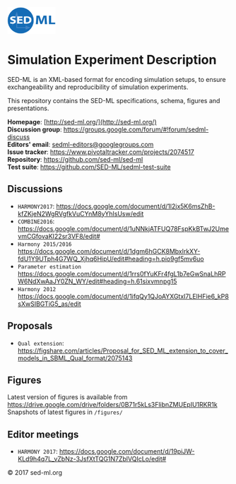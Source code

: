 <img alt="SED-ML logo" src="./figures/SEDML_logo.png" height="60" />

# Simulation Experiment Description
SED-ML is an XML-based format for encoding simulation setups, to ensure exchangeability and reproducibility of simulation experiments.

This repository contains the SED-ML specifications, schema, figures and presentations.

**Homepage**: [http://sed-ml.org/](http://sed-ml.org/)  
**Discussion group**: https://groups.google.com/forum/#!forum/sedml-discuss  
**Editors' email**: sedml-editors@googlegroups.com  
**Issue tracker**: https://www.pivotaltracker.com/projects/2074517  
**Repository**: https://github.com/sed-ml/sed-ml  
**Test suite**: https://github.com/SED-ML/sedml-test-suite 

## Discussions

* `HARMONY2017`: https://docs.google.com/document/d/1l2jx5K6msZhB-kfZKjeN2WgRVgfkVuCYnM8yYhIsUsw/edit
* `COMBINE2016`: https://docs.google.com/document/d/1uNNkjATFUQ78FspKkBTwJ2UmevmCGfovaKI22sr3VF8/edit#
* `Harmony 2015/2016`
https://docs.google.com/document/d/1dgm6hGCK8MbxlrkXY-fdU1Y9UTph4G7WQ_Xjhq6HipU/edit#heading=h.pio9gf5mv6uo
* `Parameter estimation`
https://docs.google.com/document/d/1rrs0fYuKFr4fgL1b7eGwSnaLhRPW6NdXwAaJY0ZN_WY/edit#heading=h.61sixvmnpg15
* `Harmony 2012` https://docs.google.com/document/d/1ifqQy1QJoAYXGtxI7LElHFie6_kP8sXwSIBGTiG5_as/edit

## Proposals
* `Qual extension`: https://figshare.com/articles/Proposal_for_SED_ML_extension_to_cover_models_in_SBML_Qual_format/2075143

## Figures

Latest version of figures is available from
https://drive.google.com/drive/folders/0B71r5kLs3FlibnZMUEpIU1RKR1k
Snapshots of latest figures in `/figures/`

## Editor meetings
* `HARMONY 2017`: https://docs.google.com/document/d/19piJW-KLd9h4q7L_vZbNz-3JsfXtTQG1N7ZblVQIcLo/edit#

&copy; 2017 sed-ml.org

